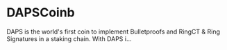 # DAPSCoinb
DAPS is the world's first coin to implement Bulletproofs and RingCT &amp; Ring Signatures in a staking chain. With DAPS i…

